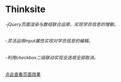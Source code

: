 # Thinksite
###### -jQuery页面渲染与数组联合运用，实现学员信息的增删。
###### -灵活运用input属性实现对学员信息的编辑。
###### -利用checkbox二级联动实现全选或全部取消。
[点此查看页面效果](https://tinayu0915.github.io/Thinksite/)
